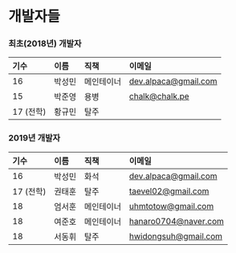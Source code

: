 # 개발자들

### 최초\(2018년\) 개발자

| 기수 | 이름 | 직책 | 이메일 |
| :--- | :--- | :--- | :--- |
| 16 | 박성민 | 메인테이너 | dev.alpaca@gmail.com |
| 15 | 박준영 | 용병 | chalk@chalk.pe |
| 17 \(전학\) | 황규민 | 탈주 |  |

### 2019년 개발자

| 기수 | 이름 | 직책 | 이메일 |
| :--- | :--- | :--- | :--- |
| 16 | 박성민 | 화석 | dev.alpaca@gmail.com |
| 17 \(전학\) | 권태훈 | 탈주 | taevel02@gmail.com |
| 18 | 엄서훈 | 메인테이너 | uhmtotow@gmail.com |
| 18 | 여준호 | 메인테이너 | hanaro0704@naver.com |
| 18 | 서동휘 | 탈주 | hwidongsuh@gmail.com |
